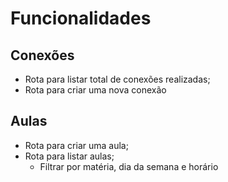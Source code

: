# Funcionalidades

## Conexões

- Rota para listar total de conexões realizadas;
- Rota para criar uma nova conexão

## Aulas

- Rota para criar uma aula;
- Rota para listar aulas;
  - Filtrar por matéria, dia da semana e horário
